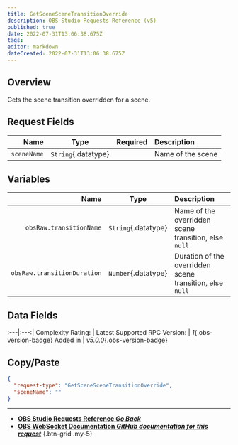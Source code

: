 ```yaml
---
title: GetSceneSceneTransitionOverride
description: OBS Studio Requests Reference (v5)
published: true
date: 2022-07-31T13:06:38.675Z
tags: 
editor: markdown
dateCreated: 2022-07-31T13:06:38.675Z
---
```


## Overview
Gets the scene transition overridden for a scene.

## Request Fields
Name | Type | Required| Description |
----:|:----:|:-------:|:------------|
`sceneName` | `String`{.datatype} | <i class="mdi mdi-check"></i> | Name of the scene

## Variables
Name | Type | Description | 
----:|:---------:|:------------|
`obsRaw.transitionName` | `String`{.datatype} | Name of the overridden scene transition, else `null`
`obsRaw.transitionDuration` | `Number`{.datatype} | Duration of the overridden scene transition, else `null`

## Data Fields
:---|:---:|
Complexity Rating: | <span class="stars stars--2"></span>
Latest Supported RPC Version: | *1*{.obs-version-badge}
Added in | *v5.0.0*{.obs-version-badge}

## Copy/Paste
```json
{
  "request-type": "GetSceneSceneTransitionOverride",
  "sceneName": ""
}
```

---

- [<i class="mdi mdi-chevron-left"></i>**OBS Studio Requests Reference *Go Back***](/en/Broadcasters/OBS/Requests)
- [<i class="mdi mdi-github"></i> **OBS WebSocket Documentation *GitHub documentation for this request***](https://github.com/obsproject/obs-websocket/blob/master/docs/generated/protocol.md#getscenescenetransitionoverride)
{.btn-grid .my-5}